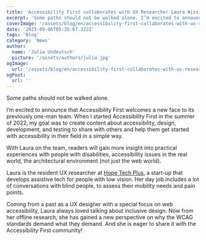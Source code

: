 ```yaml
---
title: 'Accessibility First collaborates with UX Researcher Laura Wissiak'
excerpt: 'Some paths should not be walked alone. I’m excited to announce that Accessibility First welcomes a new face to its previously one-man team. When I started Accessibility First in the summer of 2022, my goal was to create content about accessibility, design, ...'
coverImage: '/assets/blog/en/accessibility-first-collaborates-with-ux-researcher-laura-wissiak/cover.png'
date: '2023-09-06T05:35:07.322Z'
tags: 'Blog'
category: 'News'
author:
  name: 'Julia Undeutsch'
  picture: '/assets/authors/julia.jpg'
ogImage:
  url: '/assets/blog/en/accessibility-first-collaborates-with-ux-researcher-laura-wissiak/cover.png'
ogPost:
  url: ''
---
```


Some paths should not be walked alone.

I’m excited to announce that Accessibility First welcomes a new face to its previously one-man team. When I started Accessibility First in the summer of 2022, my goal was to create content about accessibility, design, development, and testing to share with others and help them get started with accessibility in their field in a simple way.

With Laura on the team, readers will gain more insight into practical experiences with people with disabilities, accessibility issues in the real world, the architectural environment (not just the web world).

Laura is the resident UX researcher at [Hope Tech Plus](https://www.hopetech.vision/), a start-up that develops assistive tech for people with low vision. Her day job includes a lot of conversations with blind people, to assess their mobility needs and pain points.

Coming from a past as a UX designer with a special focus on web accessibility, Laura always loved talking about inclusive design. Now from her offline research, she has gained a new perspective on why the WCAG standards demand what they demand. And she is eager to share it with the Accessibility First community!
